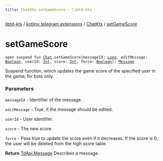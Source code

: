 ```yaml
---
title: ChatKtx.setGameScore - libtd-ktx
---
```


[libtd-ktx](../../index.html) / [kotlinx.telegram.extensions](../index.html) / [ChatKtx](index.html) / [setGameScore](./set-game-score.html)

# setGameScore

`open suspend fun `[`Chat`](https://tdlibx.github.io/td/docs/org/drinkless/td/libcore/telegram/TdApi.Chat.html)`.setGameScore(messageId: `[`Long`](https://kotlinlang.org/api/latest/jvm/stdlib/kotlin/-long/index.html)`, editMessage: `[`Boolean`](https://kotlinlang.org/api/latest/jvm/stdlib/kotlin/-boolean/index.html)`, userId: `[`Int`](https://kotlinlang.org/api/latest/jvm/stdlib/kotlin/-int/index.html)`, score: `[`Int`](https://kotlinlang.org/api/latest/jvm/stdlib/kotlin/-int/index.html)`, force: `[`Boolean`](https://kotlinlang.org/api/latest/jvm/stdlib/kotlin/-boolean/index.html)`): `[`Message`](https://tdlibx.github.io/td/docs/org/drinkless/td/libcore/telegram/TdApi.Message.html)

Suspend function, which updates the game score of the specified user in the game; for bots
only.

### Parameters

`messageId` - Identifier of the message.

`editMessage` - True, if the message should be edited.

`userId` - User identifier.

`score` - The new score.

`force` - Pass true to update the score even if it decreases. If the score is 0, the user
will be deleted from the high score table.

**Return**
[TdApi.Message](https://tdlibx.github.io/td/docs/org/drinkless/td/libcore/telegram/TdApi.Message.html) Describes a message.

